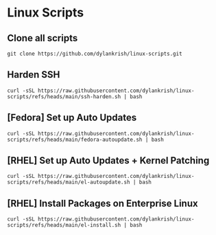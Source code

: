 # Linux Scripts

## Clone all scripts
```
git clone https://github.com/dylankrish/linux-scripts.git
```

## Harden SSH
```
curl -sSL https://raw.githubusercontent.com/dylankrish/linux-scripts/refs/heads/main/ssh-harden.sh | bash
```

## [Fedora] Set up Auto Updates
```
curl -sSL https://raw.githubusercontent.com/dylankrish/linux-scripts/refs/heads/main/fedora-autoupdate.sh | bash
```

## [RHEL] Set up Auto Updates + Kernel Patching
```
curl -sSL https://raw.githubusercontent.com/dylankrish/linux-scripts/refs/heads/main/el-autoupdate.sh | bash
```

## [RHEL] Install Packages on Enterprise Linux
```
curl -sSL https://raw.githubusercontent.com/dylankrish/linux-scripts/refs/heads/main/el-install.sh | bash
```
